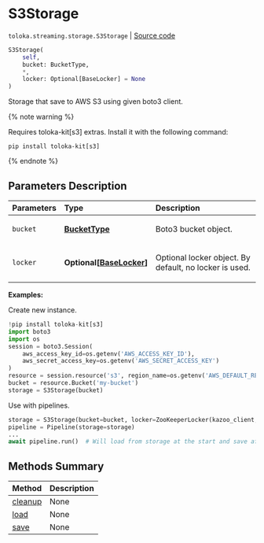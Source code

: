 # S3Storage
`toloka.streaming.storage.S3Storage` | [Source code](https://github.com/Toloka/toloka-kit/blob/v1.2.3/src/streaming/storage.py#L158)

```python
S3Storage(
    self,
    bucket: BucketType,
    *,
    locker: Optional[BaseLocker] = None
)
```

Storage that save to AWS S3 using given boto3 client.


{% note warning %}

Requires toloka-kit[s3] extras. Install it with the following command:

```shell
pip install toloka-kit[s3]
```

{% endnote %}

## Parameters Description

| Parameters | Type | Description |
| :----------| :----| :-----------|
`bucket`|**[BucketType](toloka.streaming.storage.BucketType.md)**|<p>Boto3 bucket object.</p>
`locker`|**Optional\[[BaseLocker](toloka.streaming.locker.BaseLocker.md)\]**|<p>Optional locker object. By default, no locker is used.</p>

**Examples:**

Create new instance.

```python
!pip install toloka-kit[s3]
import boto3
import os
session = boto3.Session(
    aws_access_key_id=os.getenv('AWS_ACCESS_KEY_ID'),
    aws_secret_access_key=os.getenv('AWS_SECRET_ACCESS_KEY')
)
resource = session.resource('s3', region_name=os.getenv('AWS_DEFAULT_REGION', 'us-east-2'))
bucket = resource.Bucket('my-bucket')
storage = S3Storage(bucket)
```

Use with pipelines.

```python
storage = S3Storage(bucket=bucket, locker=ZooKeeperLocker(kazoo_client, '/lock-dir'))
pipeline = Pipeline(storage=storage)
...
await pipeline.run()  # Will load from storage at the start and save after each iteration.
```
## Methods Summary

| Method | Description |
| :------| :-----------|
[cleanup](toloka.streaming.storage.S3Storage.cleanup.md)| None
[load](toloka.streaming.storage.S3Storage.load.md)| None
[save](toloka.streaming.storage.S3Storage.save.md)| None
